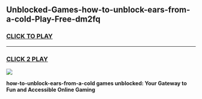 
## Unblocked-Games-how-to-unblock-ears-from-a-cold-Play-Free-dm2fq
<h3>
<a href="https://premium76.site?title=how-to-unblock-ears-from-a-cold&ref=23A">CLICK TO PLAY</a></h3>
<hr>

<h3>
<a href="https://premium76.site?title=how-to-unblock-ears-from-a-cold&ref=23A">CLICK 2 PLAY</a>
  
</h3>

<a href="https://premium76.site?title=how-to-unblock-ears-from-a-cold&ref=23A"><img src="https://clearcache.store/games.png"></a>


**how-to-unblock-ears-from-a-cold games unblocked: Your Gateway to Fun and Accessible Online Gaming**

